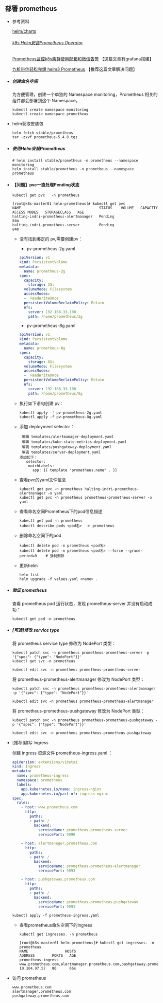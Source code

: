 ## 部署 prometheus

- 参考资料

  [helm/charts](https://github.com/helm/charts)

  ###### [k8s Helm安装Prometheus Operator](https://www.cnblogs.com/majiang/p/11431577.html)

  [Prometheus监控k8s集群使用邮箱和微信告警](https://blog.51cto.com/14268033/2462243) 【这篇文章有grafana搭建】

  [九析带你轻松完爆 helm3 Prometheus](https://blog.51cto.com/14625168/2465697?source=dra)     【推荐这篇文章解决问题】

- ##### 创建命名空间

  为方便管理，创建一个单独的 Namespace monitoring，Prometheus  相关的组件都会部署到这个 Namespace。

  ```shell
  kubectl create namespace monitoring
  kubectl create namespace prometheus
  ```

- helm获取安装包

  ```shell
  helm fetch stable/prometheus
  tar -zxvf prometheus-5.4.0.tgz
  ```

- ##### 使用Helm安装Prometheus

  ```shell
  # helm install stable/prometheus -n prometheus --namespace monitoring 
  helm install stable/prometheus -n prometheus --namespace  prometheus
  ```

- #### 【问题】pvc一直处理Pending状态

  ```shell
  kubectl get pvc	-n prometheus
  ```

  ```shell
  [root@k8s-master01 helm-prometheus]# kubectl get pvc
  NAME                                    STATUS    VOLUME   CAPACITY   ACCESS MODES   STORAGECLASS   AGE
  halting-indri-prometheus-alertmanager   Pending                                                     84m
  halting-indri-prometheus-server         Pending                                                     84m
  ```

  - 没有找到绑定的 pv,需要创建pv：

    - pv-prometheus-2g.yaml

    ```yaml
    apiVersion: v1
    kind: PersistentVolume
    metadata:
      name: prometheus-2g
    spec:
      capacity:
        storage: 2Gi
      volumeMode: Filesystem
      accessModes:
      -  ReadWriteOnce
      persistentVolumeReclaimPolicy: Retain
      nfs:
        server: 192.168.33.100
        path: /home/prometheus/2g
    ```

    - pv-prometheus-8g.yaml

    ```yaml
    apiVersion: v1
    kind: PersistentVolume
    metadata:
      name: prometheus-8g
    spec:
      capacity:
        storage: 8Gi
      volumeMode: Filesystem
      accessModes:
      -  ReadWriteOnce
      persistentVolumeReclaimPolicy: Retain
      nfs:
        server: 192.168.33.100
        path: /home/prometheus/8g
    ```

  - 执行如下语句创建 pv：

    ```shell
    kubectl apply -f pv-prometheus-2g.yaml
    kubectl apply -f pv-prometheus-8g.yaml
    ```

  - 添加 deployment selector：

    ```
     编辑 templates/alertmanager-deployment.yaml 
     编辑 templates/kube-state-metrics-deployment.yaml 
     编辑 templates/pushgateway-deployment.yaml 
     编辑 templates/server-deployment.yaml 
    添加如下：
       selector:
        matchLabels:
          app: {{ template "prometheus.name" . }}
    ```

  - 查看pvc的yaml文件信息

    ```shell
    kubectl get pvc -n prometheus halting-indri-prometheus-alertmanager -o yaml
    kubectl get pvc -n prometheus prometheus-prometheus-server -o yaml
    ```

  - 查看命名空间Prometheus下的pod信息描述

    ```
    kubectl get pod -n prometheus
    kubectl describe pods <pod名>  -n prometheus
    ```

  - 删除命名空间下的pod

    ```shell
    kubectl delete pod -n prometheus <pod名>
    kubectl delete pod -n prometheus <pod名> --force --grace-period=0    # 强制删除
    ```

  - 更新helm

    ```shell
    helm list 
    helm upgrade -f values.yaml <name> .
    ```

- ##### 验证 prometheus

  查看 prometheus pod 运行状态，发现 prometheus-server 并没有启动成功：

  ```
  kubectl get pod -n prometheus
  ```

- ##### [可选]修改 service type

  将 prometheus service type 修改为 NodePort 类型：

  ```shell
  kubectl patch svc -n prometheus prometheus-prometheus-server -p '{"spec": {"type": "NodePort"}}'
  kubectl get svc -n prometheus
  
  kubectl edit svc -n prometheus prometheus-prometheus-server
  ```

  将 prometheus-prometheus-alertmanager 修改为 NodePort 类型：

  ```shell
  kubectl patch svc -n prometheus prometheus-prometheus-alertmanager -p '{"spec": {"type": "NodePort"}}'
  
  kubectl edit svc -n prometheus prometheus-prometheus-alertmanager 
  ```

  将 prometheus-prometheus-pushgateway 修改为 NodePort 类型：

  ```shell
  kubectl patch svc -n prometheus prometheus-prometheus-pushgateway -p '{"spec": {"type": "NodePort"}}'
  
  kubectl edit svc -n prometheus prometheus-prometheus-pushgateway 
  ```

- [推荐]编写 Ingress

  创建 ingress 资源文件 prometheus-ingress.yaml ：

  ```yaml
  apiVersion: extensions/v1beta1
  kind: Ingress
  metadata:
    name: prometheus-ingress
    namespace: prometheus
    labels:
      app.kubernetes.io/name: ingress-nginx
      app.kubernetes.io/part-of: ingress-nginx
  spec:
    rules:
      - host: www.prometheus.com
        http:
          paths:
          - path: /
            backend:
              serviceName: prometheus-prometheus-server
              servicePort: 9090
      
      - host: alertmanager.prometheus.com
        http:
          paths:
          - path: /
            backend:
              serviceName: prometheus-prometheus-alertmanager
              servicePort: 9093
  
      - host: pushgateway.prometheus.com
        http:
          paths:
          - path: /
            backend:
              serviceName: prometheus-prometheus-pushgateway
              servicePort: 9091
  ```

  ```shell
  kubectl apply -f prometheus-ingress.yaml
  ```

  - 查看prometheus命名空间下的Ingress

    ```
    kubectl get ingresses. -n prometheus
    ```

    ```
    [root@k8s-master01 helm-prometheus]# kubectl get ingresses. -n prometheus
    NAME                 HOSTS                                                                       ADDRESS        PORTS   AGE
    prometheus-ingress   www.prometheus.com,alertmanager.prometheus.com,pushgateway.prometheus.com   10.104.97.57   80      66s
    ```

- 访问 prometheus

  ```
  www.prometheus.com
  alertmanager.prometheus.com
  pushgateway.prometheus.com 
  ```

  

